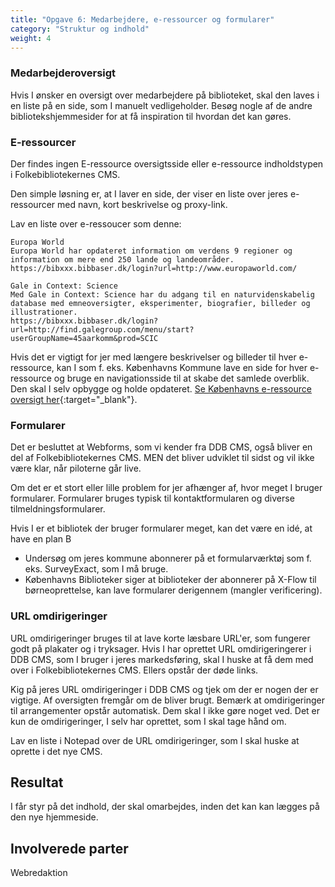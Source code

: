 ```yaml
---
title: "Opgave 6: Medarbejdere, e-ressourcer og formularer"
category: "Struktur og indhold"
weight: 4
---
```

### Medarbejderoversigt
Hvis I ønsker en oversigt over medarbejdere på biblioteket, skal den laves i en liste på en side, som I manuelt vedligeholder.
Besøg nogle af de andre bibliotekshjemmesider for at få inspiration til hvordan det kan gøres.

### E-ressourcer
Der findes ingen E-ressource oversigtsside eller e-ressource indholdstypen i Folkebibliotekernes CMS. 

Den simple løsning er, at I laver en side, der viser en liste over jeres e-ressourcer med navn, kort beskrivelse og proxy-link.

Lav en liste over e-ressoucer som denne:
```
Europa World
Europa World har opdateret information om verdens 9 regioner og information om mere end 250 lande og landeområder.
https://bibxxx.bibbaser.dk/login?url=http://www.europaworld.com/

Gale in Context: Science
Med Gale in Context: Science har du adgang til en naturvidenskabelig database med emneoversigter, eksperimenter, biografier, billeder og illustrationer.
https://bibxxx.bibbaser.dk/login?url=http://find.galegroup.com/menu/start?userGroupName=45aarkomm&prod=SCIC

```

Hvis det er vigtigt for jer med længere beskrivelser og billeder til hver e-ressource, kan I som f. eks. Københavns Kommune lave en side for hver e-ressource og bruge en navigationsside til at skabe det samlede overblik. Den skal I selv opbygge og holde opdateret. [Se Københavns e-ressource oversigt her](https://bibliotek.kk.dk/medier/e-materialer/e-boger-og-lydboger){:target="_blank"}.

### Formularer
Det er besluttet at Webforms, som vi kender fra DDB CMS, også bliver en del af Folkebibliotekernes CMS. MEN det bliver udviklet til sidst og vil ikke være klar, når piloterne går live. 

Om det er et stort eller lille problem for jer afhænger af, hvor meget I bruger formularer.
Formularer bruges typisk til kontaktformularen og diverse tilmeldningsformularer. 

Hvis I er et bibliotek der bruger formularer meget, kan det være en idé, at have en plan B
- Undersøg om jeres kommune abonnerer på et formularværktøj som f. eks. SurveyExact, som I må bruge.
- Københavns Biblioteker siger at biblioteker der abonnerer på X-Flow til børneoprettelse, kan lave formularer derigennem (mangler verificering).


### URL omdirigeringer
URL omdirigeringer bruges til at lave korte læsbare URL'er, som fungerer godt på plakater og i tryksager.
Hvis I har oprettet URL omdirigeringerer i DDB CMS, som I bruger i jeres markedsføring, skal I huske at få dem med over i Folkebibliotekernes CMS. Ellers opstår der døde links. 

Kig på jeres URL omdirigeringer i DDB CMS og tjek om der er nogen der er vigtige. Af oversigten fremgår om de bliver brugt. Bemærk at omdirigeringer til arrangementer opstår automatisk. Dem skal I ikke gøre noget ved. Det er kun de omdirigeringer, I selv har oprettet, som I skal tage hånd om.

Lav en liste i Notepad over de URL omdirigeringer, som I skal huske at oprette i det nye CMS.

## Resultat ##
I får styr på det indhold, der skal omarbejdes, inden det kan kan lægges på den nye hjemmeside. 

## Involverede parter ##
Webredaktion
